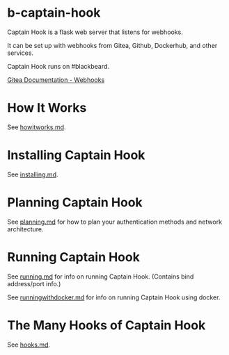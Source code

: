 # b-captain-hook

Captain Hook is a flask web server that listens for webhooks.

It can be set up with webhooks from Gitea, Github, Dockerhub, and other services.

Captain Hook runs on #blackbeard.

[Gitea Documentation - Webhooks](https://docs.gitea.io/en-us/webhooks/) 

# How It Works

See [howitworks.md](/docs/howitworks.md).

# Installing Captain Hook

See [installing.md](/docs/installing.md).

# Planning Captain Hook

See [planning.md](/docs/planning.md) for how to plan 
your authentication methods and network architecture.

# Running Captain Hook

See [running.md](/docs/running.md) for info on running Captain Hook.
(Contains bind address/port info.)

See [runningwithdocker.md](/docs/runningwithdocker.md) for info on running Captain Hook using docker.

# The Many Hooks of Captain Hook

See [hooks.md](/docs/hooks.md).

